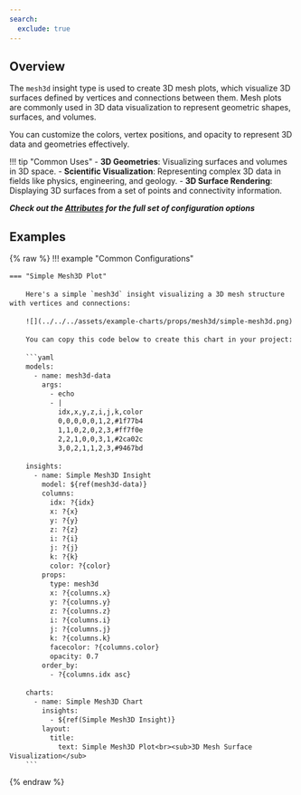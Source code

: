 ```yaml
---
search:
  exclude: true
---
```


<!--start-->

## Overview

The `mesh3d` insight type is used to create 3D mesh plots, which visualize 3D surfaces defined by vertices and connections between them. Mesh plots are commonly used in 3D data visualization to represent geometric shapes, surfaces, and volumes.

You can customize the colors, vertex positions, and opacity to represent 3D data and geometries effectively.

!!! tip "Common Uses" - **3D Geometries**: Visualizing surfaces and volumes in 3D space. - **Scientific Visualization**: Representing complex 3D data in fields like physics, engineering, and geology. - **3D Surface Rendering**: Displaying 3D surfaces from a set of points and connectivity information.

_**Check out the [Attributes](../../configuration/Insight/Props/Mesh3d/#attributes) for the full set of configuration options**_

## Examples

{% raw %}
!!! example "Common Configurations"

    === "Simple Mesh3D Plot"

        Here's a simple `mesh3d` insight visualizing a 3D mesh structure with vertices and connections:

        ![](../../../assets/example-charts/props/mesh3d/simple-mesh3d.png)

        You can copy this code below to create this chart in your project:

        ```yaml
        models:
          - name: mesh3d-data
            args:
              - echo
              - |
                idx,x,y,z,i,j,k,color
                0,0,0,0,0,1,2,#1f77b4
                1,1,0,2,0,2,3,#ff7f0e
                2,2,1,0,0,3,1,#2ca02c
                3,0,2,1,1,2,3,#9467bd

        insights:
          - name: Simple Mesh3D Insight
            model: ${ref(mesh3d-data)}
            columns:
              idx: ?{idx}
              x: ?{x}
              y: ?{y}
              z: ?{z}
              i: ?{i}
              j: ?{j}
              k: ?{k}
              color: ?{color}
            props:
              type: mesh3d
              x: ?{columns.x}
              y: ?{columns.y}
              z: ?{columns.z}
              i: ?{columns.i}
              j: ?{columns.j}
              k: ?{columns.k}
              facecolor: ?{columns.color}
              opacity: 0.7
            order_by:
              - ?{columns.idx asc}

        charts:
          - name: Simple Mesh3D Chart
            insights:
              - ${ref(Simple Mesh3D Insight)}
            layout:
              title:
                text: Simple Mesh3D Plot<br><sub>3D Mesh Surface Visualization</sub>
        ```

{% endraw %}

<!--end-->
